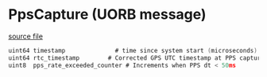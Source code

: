 # PpsCapture (UORB message)



[source file](https://github.com/PX4/PX4-Autopilot/blob/release/1.14/msg/PpsCapture.msg)

```c
uint64 timestamp              # time since system start (microseconds) at PPS capture event
uint64 rtc_timestamp        # Corrected GPS UTC timestamp at PPS capture event
uint8  pps_rate_exceeded_counter # Increments when PPS dt < 50ms

```

